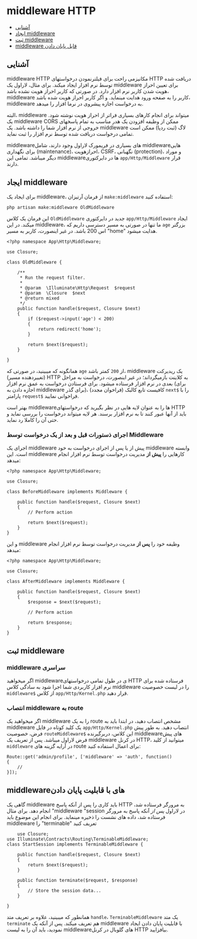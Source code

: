 # middleware HTTP

- [آشنایی](#introduction)
- [ایجاد middleware](#defining-middleware)
- [ثبت middleware](#registering-middleware)
- [middleware قابل پایان دادن](#terminable-middleware)

<a name="introduction"></a>
## آشنایی

middleware HTTP مکانیزمی راحت برای فیلترنمودن درخواستهای HTTP دریافت شده توسط نرم افزار ایجاد میکند. برای مثال، لاراول یک middleware برای تعیین احراز هویت شدن کاربر نرم افزار دارد. در صورتی که کاربر احراز هویت نشده باشد، middleware کاربر را به صفحه ورود هدایت مینماید. و اگر کاربر احراز هویت شده باشد، middleware به درخواست اجازه پیشروی در نرما افزار را میدهد.

البته، middleware میتواند برای انجام کارهای بسیاری فراتر از احراز هویت نوشته شود. یک middleware CORS ممکن از وظیفه افزودن یک هدر مناسب به تمام پاسخهای خروجی از نرم افزار شما را داشته باشد. یک middleware لاگ (ثبت ردپا) ممکن است تمامی درخواست دریافت شده توسط نرم افزار را ثبت نماید.

middlewareهای بسیاری در فریمورک لاراول وجود دارند، شامل middlewareهایی برای نگهداری (maintenance)، احرازهویت، CSRF، نگهبانی (protection)، و موراد دیگر میباشد. تمامی این middlewareها در دایرکتوری `app/Http/Middleware` قرار دارند.

<a name="defining-middleware"></a>
## ایجاد middleware

برای ایجاد یک middleware، از فرمان آرتیزان `make:middleware` استفاده کنید:

	php artisan make:middleware OldMiddleware

این فرمان یک کلاس `OldMiddleware` جدید در دایرکتوری `app/Http/Middleware` ایجاد میکند. در این middleware، ما تنها در صورتی به مسیر دسترسی داریم که `age` بزرگتر اس 200 باشد. در غیر اینصورت، کاربر به مسیر "home" هدایت میشود.

    <?php namespace App\Http\Middleware;
	
	use Closure;

	class OldMiddleware {

		/**
		 * Run the request filter.
		 *
		 * @param  \Illuminate\Http\Request  $request
		 * @param  \Closure  $next
		 * @return mixed
		 */
		public function handle($request, Closure $next)
		{
			if ($request->input('age') < 200)
			{
				return redirect('home');
			}

			return $next($request);
		}

	}

همانگونه که میبینید، در صورتی که `age` از  `200` کمتر باشد، middleware یک ریدیرکت (تغییردهنده مسیر) HTTP به کلاینت بازمیگرداند؛ در غیر اینصورت، درخواست به مراحل بعدی در نرم افزار فرستاده میشود. برای فرستادن درخواست به عمق نرم افزار (برای اجازه دادن به middleware برای گذر)، کافیست تابع کالبک (فراخوان مجدد) `next$` را با پارامتر `request$` فراخوانی نمایید.

بهتر است middlewareها را به عنوان لایه هایی در نظر بگیرید که درخواستهای HTTP باید از آنها عبور کنند تا به نرم افزار برسند. هر لایه میتواند درخواست را بررسی نماید و حتی آن را کاملا رد نماید.

### اجرای ذستورات قبل و بعد از یک درخواست توسط Middleware

اجرای یک middleware پیش از یا پس از اجرای درخواست به خود middleware وابسته است. این middleware کارهایی را **پیش از** مدیریت درخواست توسط نرم افزار انجام میدهد:

	<?php namespace App\Http\Middleware;
	
	use Closure;

	class BeforeMiddleware implements Middleware {

		public function handle($request, Closure $next)
		{
			// Perform action

			return $next($request);
		}
	}

و این middleware وظیفه خود را **پس از** مدیریت درخواست توسط نرم افزار انجام میدهد:

	<?php namespace App\Http\Middleware;
	
	use Closure;

	class AfterMiddleware implements Middleware {

		public function handle($request, Closure $next)
		{
			$response = $next($request);

			// Perform action

			return $response;
		}
	}

<a name="registering-middleware"></a>
## ثبت middleware

### middleware سراسری

اگر میخواهید middlewareی در طول تمامی درخواستهای HTTP فرستاده شده برای نرم افزار کاربردی شما اجرا شود به سادگی کلاس middleware را در لیست خصوصیت `middleware$` از کلاس `app/Http/Kernel.php` قرار دهید.

### انتصاب middleware به route

اگر میخواهید یک middleware را به یک route مشخص انتصاب دهید، در ابتدا باید به middleware یک کلید کوتاه در فایل `app/Http/Kernel.php` انتصاب دهید. به طور پیش فرض، خصوصیت `routeMiddleware$` این کلاس، دربرگیرنده middlewareهای پیش فرض لاراول میباشد.
پس از تعریف یک middleware در کرنل HTTP، میتوانید از کلید `middleware` در آرایه گزینه های route برای اعمال استفاده کنید:

	Route::get('admin/profile', ['middleware' => 'auth', function()
	{
		//
	}]);

<a name="terminable-middleware"></a>
## middlewareهای با قابلیت پایان دادن

گاهی یک middleware باید کاری را پس از آنکه پاسخ HTTP به مرورگر فرستاده شد، انجام دهد. برای مثال "middleware "session در لاراول _پس از_ آنکه پاسخ به مرورگر فرستاده شد، داده های نشست را ذخیره مینماید. برای انجام این موضوع باید middleware را "terminable" تعریف کنید

    	use Closure;
    use Illuminate\Contracts\Routing\TerminableMiddleware;
	class StartSession implements TerminableMiddleware {

		public function handle($request, Closure $next)
		{
			return $next($request);
		}

		public function terminate($request, $response)
		{
			// Store the session data...
		}

	}

همانطور که میبینید، علاوه بر تعریف متد `handle`، `TerminableMiddleware` یک متد `terminate` هم تعریف میکند. پس از آنکه یک middleware با قابلیت پایان دادن ایجاد نمودید، باید آن را به لیست middlewareهای گلوبال در کرنل HTTP بیافزایید.

